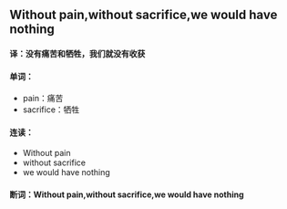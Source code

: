 ## Without pain,without sacrifice,we would have nothing

#### 译：没有痛苦和牺牲，我们就没有收获

#### 单词：

- pain：痛苦
- sacrifice：牺牲

#### 连读：

- Without pain
- without sacrifice
- we would have nothing

#### 断词：Without pain,without sacrifice,we would have nothing
